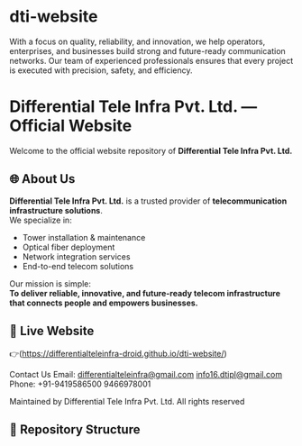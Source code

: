# dti-website
With a focus on quality, reliability, and innovation, we help operators, enterprises, and businesses build strong and future-ready communication networks. Our team of experienced professionals ensures that every project is executed with precision, safety, and efficiency.
# Differential Tele Infra Pvt. Ltd. — Official Website

Welcome to the official website repository of **Differential Tele Infra Pvt. Ltd.**

## 🌐 About Us
**Differential Tele Infra Pvt. Ltd.** is a trusted provider of **telecommunication infrastructure solutions**.  
We specialize in:
- Tower installation & maintenance  
- Optical fiber deployment  
- Network integration services  
- End-to-end telecom solutions  

Our mission is simple:  
**To deliver reliable, innovative, and future-ready telecom infrastructure that connects people and empowers businesses.**

## 🚀 Live Website
👉(https://differentialteleinfra-droid.github.io/dti-website/) 

Contact Us
Email: differentialteleinfra@gmail.com
        info16.dtipl@gmail.com
Phone: +91-9419586500
           9466978001

           
  Maintained by Differential Tele Infra Pvt. Ltd. All rights reserved         

## 📂 Repository Structure
